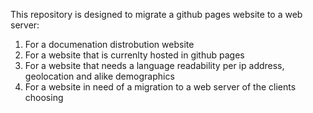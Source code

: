 This repository is designed to migrate a github pages website to a web server:

1. For a documenation distrobution website
2. For a website that is currenlty hosted in github pages
3. For a website that needs a language readability per ip address, geolocation and alike demographics
4. For a website in need of a migration to a web server of the clients choosing
